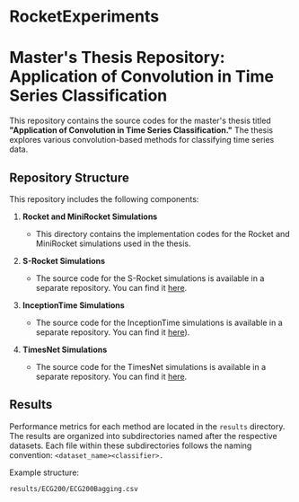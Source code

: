 # RocketExperiments

# Master's Thesis Repository: Application of Convolution in Time Series Classification

This repository contains the source codes for the master's thesis titled **"Application of Convolution in Time Series Classification."** The thesis explores various convolution-based methods for classifying time series data.

## Repository Structure

This repository includes the following components:

1. **Rocket and MiniRocket Simulations**
   - This directory contains the implementation codes for the Rocket and MiniRocket simulations used in the thesis.

2. **S-Rocket Simulations**
   - The source code for the S-Rocket simulations is available in a separate repository. You can find it [here]((https://github.com/barcha2000/srocket)).

3. **InceptionTime Simulations**
   - The source code for the InceptionTime simulations is available in a separate repository. You can find it [here](https://github.com/barcha2000/InceptionTime)).

4. **TimesNet Simulations**
   - The source code for the TimesNet simulations is available in a separate repository. You can find it [here](https://github.com/barcha2000/Time-Series-Library).

## Results

Performance metrics for each method are located in the `results` directory. The results are organized into subdirectories named after the respective datasets. Each file within these subdirectories follows the naming convention: `<dataset_name><classifier>.`

Example structure:

`results/ECG200/ECG200Bagging.csv`

